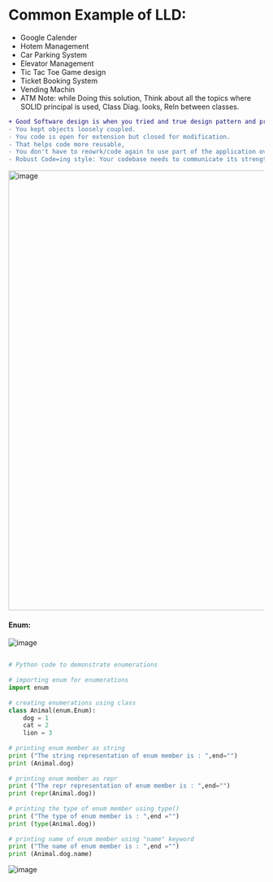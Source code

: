 # Common Example of LLD:

- Google Calender
- Hotem Management
- Car Parking System
- Elevator Management
- Tic Tac Toe Game design
- Ticket Booking System
- Vending Machin
- ATM
Note: while Doing this solution, Think about all the topics where SOLID principal is used, Class Diag. looks, Reln between classes.



```diff
+ Good Software design is when you tried and true design pattern and principle. 
- You kept objects loosely coupled.
- You code is open for extension but closed for modification.
- That helps code more reusable,
- You don't have to reowrk/code again to use part of the application over and over again.
- Robust Code=ing style: Your codebase needs to communicate its strength. You must write Python code in a way that reduces failure, even as future maintainers tear it apart and reconstruct it. Writing robust code means deliberately thinking about the future.
```

<img width="865" alt="image" src="https://user-images.githubusercontent.com/35987583/183242745-d5583362-7bef-47ab-ada5-ab7eec0e3279.png">

#### Enum:
![image](https://user-images.githubusercontent.com/35987583/183245427-5855e5d0-7db0-4e85-9038-7a63248b607a.png)

```python

# Python code to demonstrate enumerations
 
# importing enum for enumerations
import enum
 
# creating enumerations using class
class Animal(enum.Enum):
    dog = 1
    cat = 2
    lion = 3
 
# printing enum member as string
print ("The string representation of enum member is : ",end="")
print (Animal.dog)
 
# printing enum member as repr
print ("The repr representation of enum member is : ",end="")
print (repr(Animal.dog))
 
# printing the type of enum member using type()
print ("The type of enum member is : ",end ="")
print (type(Animal.dog))
 
# printing name of enum member using "name" keyword
print ("The name of enum member is : ",end ="")
print (Animal.dog.name)
```
![image](https://user-images.githubusercontent.com/35987583/183246443-f510d71a-dd88-4d31-88f5-e374b766400c.png)


